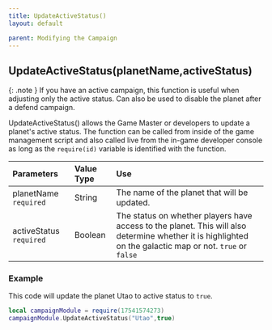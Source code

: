 ```yaml
---
title: UpdateActiveStatus()
layout: default

parent: Modifying the Campaign
---
```

<h2>UpdateActiveStatus(planetName,activeStatus)</h2>

{: .note }
If you have an active campaign, this function is useful when adjusting only the active status. Can also be used to disable the planet after a defend campaign.

UpdateActiveStatus() allows the Game Master or developers to update a planet's active status. The function can be called from inside of the game management script and also called live from the in-game developer console as long as the `require(id)` variable is identified with the function.

| Parameters     | Value Type | Use          |
|:---------------|:-----------|:-------------|
| planetName `required` | String     | The name of the planet that will be updated. |
| activeStatus `required`     | Boolean        | The status on whether players have access to the planet. This will also determine whether it is highlighted on the galactic map or not. `true` or `false` |

<h3>Example</h3>

This code will update the planet Utao to active status to `true`.

```lua
local campaignModule = require(17541574273)
campaignModule.UpdateActiveStatus("Utao",true)
```
